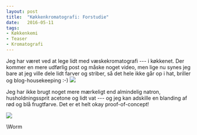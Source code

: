 ```yaml
---
layout: post
title:  "Køkkenkromatografi: Forstudie" 
date:   2016-05-11
tags:
- Køkkenkemi
- Teaser
- Kromatografi
---
```



Jeg har været ved at lege lidt med væskekromatografi --- i køkkenet. Der kommer en mere udførlig post og måske noget video, men lige nu synes jeg bare at jeg ville dele lidt farver og striber, så det hele ikke går op i hat, briller og blog-housekeeping :-)
[![](/images/natronsøjle1.jpg)](/images/natronsøjle1.jpg)

Jeg har ikke brugt noget mere mærkeligt end almindelig natron, husholdningssprit acetone og lidt vat --- og jeg kan adskille en blanding af rød og blå frugtfarve. Det er et helt okay proof-of-concept!



[![](/images/natronsøjle2.jpg)](/images/natronsøjle2.jpg)


\\Worm

